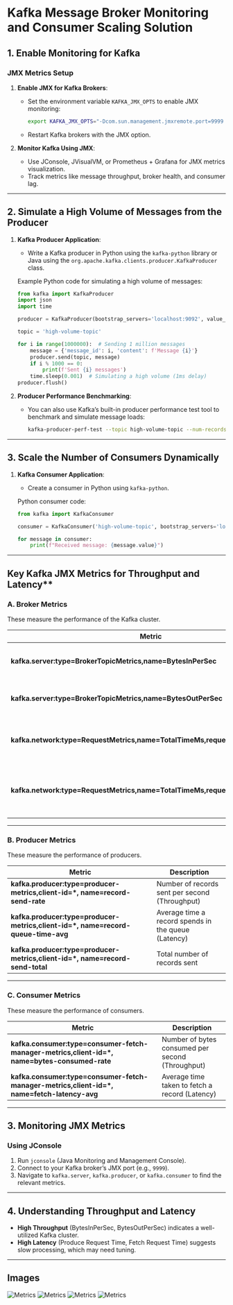 
# Kafka Message Broker Monitoring and Consumer Scaling Solution

## 1. Enable Monitoring for Kafka

### JMX Metrics Setup

1. **Enable JMX for Kafka Brokers**:
   - Set the environment variable `KAFKA_JMX_OPTS` to enable JMX monitoring:
     ```bash
     export KAFKA_JMX_OPTS="-Dcom.sun.management.jmxremote.port=9999 -Dcom.sun.management.jmxremote.authenticate=false -Dcom.sun.management.jmxremote.ssl=false"
     ```
   - Restart Kafka brokers with the JMX option.

2. **Monitor Kafka Using JMX**:
   - Use JConsole, JVisualVM, or Prometheus + Grafana for JMX metrics visualization.
   - Track metrics like message throughput, broker health, and consumer lag.

---

## 2. Simulate a High Volume of Messages from the Producer

1. **Kafka Producer Application**:
   - Write a Kafka producer in Python using the `kafka-python` library or Java using the `org.apache.kafka.clients.producer.KafkaProducer` class.
   
   Example Python code for simulating a high volume of messages:
   ```python
   from kafka import KafkaProducer
   import json
   import time

   producer = KafkaProducer(bootstrap_servers='localhost:9092', value_serializer=lambda v: json.dumps(v).encode('utf-8'))

   topic = 'high-volume-topic'

   for i in range(1000000):  # Sending 1 million messages
       message = {'message_id': i, 'content': f'Message {i}'}
       producer.send(topic, message)
       if i % 1000 == 0:
           print(f'Sent {i} messages')
       time.sleep(0.001)  # Simulating a high volume (1ms delay)
   producer.flush()
   ```

2. **Producer Performance Benchmarking**:
   - You can also use Kafka’s built-in producer performance test tool to benchmark and simulate message loads:
     ```bash
     kafka-producer-perf-test --topic high-volume-topic --num-records 1000000 --record-size 100 --throughput 1000000 --producer-props bootstrap.servers=localhost:9092
     ```

---

## 3. Scale the Number of Consumers Dynamically

1. **Kafka Consumer Application**:
   - Create a consumer in Python using `kafka-python`.

   Python consumer code:
   ```python
   from kafka import KafkaConsumer

   consumer = KafkaConsumer('high-volume-topic', bootstrap_servers='localhost:9092', group_id='test-group')

   for message in consumer:
       print(f"Received message: {message.value}")
   ```

---
## Key Kafka JMX Metrics for Throughput and Latency**

### **A. Broker Metrics**
These measure the performance of the Kafka cluster.

| Metric | Description |
|--------|------------|
| **kafka.server:type=BrokerTopicMetrics,name=BytesInPerSec** | Total bytes received per second (Throughput) |
| **kafka.server:type=BrokerTopicMetrics,name=BytesOutPerSec** | Total bytes sent per second (Throughput) |
| **kafka.network:type=RequestMetrics,name=TotalTimeMs,request=Produce** | Latency for producing messages (Mean, 99th percentile) |
| **kafka.network:type=RequestMetrics,name=TotalTimeMs,request=FetchConsumer** | Latency for fetching messages by consumers (Mean, 99th percentile) |

---

### **B. Producer Metrics**
These measure the performance of producers.

| Metric | Description |
|--------|------------|
| **kafka.producer:type=producer-metrics,client-id=*, name=record-send-rate** | Number of records sent per second (Throughput) |
| **kafka.producer:type=producer-metrics,client-id=*, name=record-queue-time-avg** | Average time a record spends in the queue (Latency) |
| **kafka.producer:type=producer-metrics,client-id=*, name=record-send-total** | Total number of records sent |

---

### **C. Consumer Metrics**
These measure the performance of consumers.

| Metric | Description |
|--------|------------|
| **kafka.consumer:type=consumer-fetch-manager-metrics,client-id=*, name=bytes-consumed-rate** | Number of bytes consumed per second (Throughput) |
| **kafka.consumer:type=consumer-fetch-manager-metrics,client-id=*, name=fetch-latency-avg** | Average time taken to fetch a record (Latency) |

---

## **3. Monitoring JMX Metrics**
### **Using JConsole**
1. Run `jconsole` (Java Monitoring and Management Console).
2. Connect to your Kafka broker’s JMX port (e.g., `9999`).
3. Navigate to `kafka.server`, `kafka.producer`, or `kafka.consumer` to find the relevant metrics.

---

## **4. Understanding Throughput and Latency**
- **High Throughput** (BytesInPerSec, BytesOutPerSec) indicates a well-utilized Kafka cluster.
- **High Latency** (Produce Request Time, Fetch Request Time) suggests slow processing, which may need tuning.


---

## Images
![Metrics](./images/Bytes%20in%20per%20sec.png)
![Metrics](./images/Bytes%20Out%20per%20sec.png)
![Metrics](./images/Consumer%20Latency.png)
![Metrics](./images/Producer%20Latency.png)


